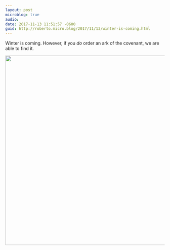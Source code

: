 ```yaml
---
layout: post
microblog: true
audio: 
date: 2017-11-13 11:51:57 -0600
guid: http://roberto.micro.blog/2017/11/13/winter-is-coming.html
---
```

Winter is coming. However, if you _do_ order an ark of the covenant, we are able to find it. 

<img src="http://roberto.mateu.me/uploads/2017/b81c521df7.jpg" width="600" height="599" />
